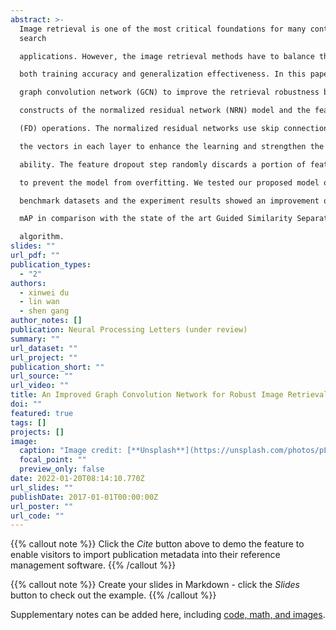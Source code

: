 ```yaml
---
abstract: >-
  Image retrieval is one of the most critical foundations for many content-based
  search

  applications. However, the image retrieval methods have to balance the demands on

  both training accuracy and generalization effectiveness. In this paper, we propose a

  graph convolution network (GCN) to improve the retrieval robustness by integrating the

  constructs of the normalized residual network (NRN) model and the feature dropout

  (FD) operations. The normalized residual networks use skip connection and normalize

  the vectors in each layer to enhance the learning and strengthen the generalization

  ability. The feature dropout step randomly discards a portion of features in the network

  to prevent the model from overfitting. We tested our proposed model on several

  benchmark datasets and the experiment results showed an improvement of 1 to 3

  mAP in comparison with the state of the art Guided Similarity Separation (GSS)

  algorithm.
slides: ""
url_pdf: ""
publication_types:
  - "2"
authors:
  - xinwei du
  - lin wan
  - shen gang
author_notes: []
publication: Neural Processing Letters (under review)
summary: ""
url_dataset: ""
url_project: ""
publication_short: ""
url_source: ""
url_video: ""
title: An Improved Graph Convolution Network for Robust Image Retrieval
doi: ""
featured: true
tags: []
projects: []
image:
  caption: "Image credit: [**Unsplash**](https://unsplash.com/photos/pLCdAaMFLTE)"
  focal_point: ""
  preview_only: false
date: 2022-01-20T08:14:10.770Z
url_slides: ""
publishDate: 2017-01-01T00:00:00Z
url_poster: ""
url_code: ""
---
```


{{% callout note %}}
Click the *Cite* button above to demo the feature to enable visitors to import publication metadata into their reference management software.
{{% /callout %}}

{{% callout note %}}
Create your slides in Markdown - click the *Slides* button to check out the example.
{{% /callout %}}

Supplementary notes can be added here, including [code, math, and images](https://wowchemy.com/docs/writing-markdown-latex/).
